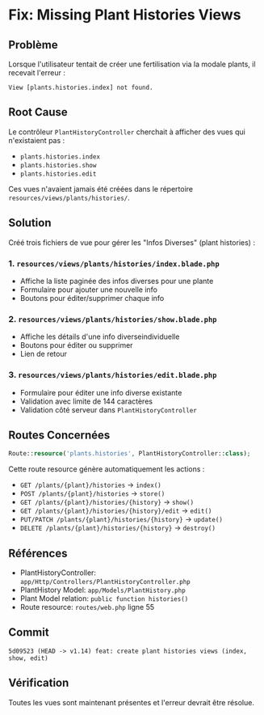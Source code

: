 # Fix: Missing Plant Histories Views

## Problème
Lorsque l'utilisateur tentait de créer une fertilisation via la modale plants, il recevait l'erreur :
```
View [plants.histories.index] not found.
```

## Root Cause
Le contrôleur `PlantHistoryController` cherchait à afficher des vues qui n'existaient pas :
- `plants.histories.index` 
- `plants.histories.show`
- `plants.histories.edit`

Ces vues n'avaient jamais été créées dans le répertoire `resources/views/plants/histories/`.

## Solution
Créé trois fichiers de vue pour gérer les "Infos Diverses" (plant histories) :

### 1. `resources/views/plants/histories/index.blade.php`
- Affiche la liste paginée des infos diverses pour une plante
- Formulaire pour ajouter une nouvelle info
- Boutons pour éditer/supprimer chaque info

### 2. `resources/views/plants/histories/show.blade.php`
- Affiche les détails d'une info diverseindividuelle
- Boutons pour éditer ou supprimer
- Lien de retour

### 3. `resources/views/plants/histories/edit.blade.php`
- Formulaire pour éditer une info diverse existante
- Validation avec limite de 144 caractères
- Validation côté serveur dans `PlantHistoryController`

## Routes Concernées
```php
Route::resource('plants.histories', PlantHistoryController::class);
```

Cette route resource génère automatiquement les actions :
- `GET /plants/{plant}/histories` → `index()`
- `POST /plants/{plant}/histories` → `store()`
- `GET /plants/{plant}/histories/{history}` → `show()`
- `GET /plants/{plant}/histories/{history}/edit` → `edit()`
- `PUT/PATCH /plants/{plant}/histories/{history}` → `update()`
- `DELETE /plants/{plant}/histories/{history}` → `destroy()`

## Références
- PlantHistoryController: `app/Http/Controllers/PlantHistoryController.php`
- PlantHistory Model: `app/Models/PlantHistory.php`
- Plant Model relation: `public function histories()`
- Route resource: `routes/web.php` ligne 55

## Commit
```
5d09523 (HEAD -> v1.14) feat: create plant histories views (index, show, edit)
```

## Vérification
Toutes les vues sont maintenant présentes et l'erreur devrait être résolue.
